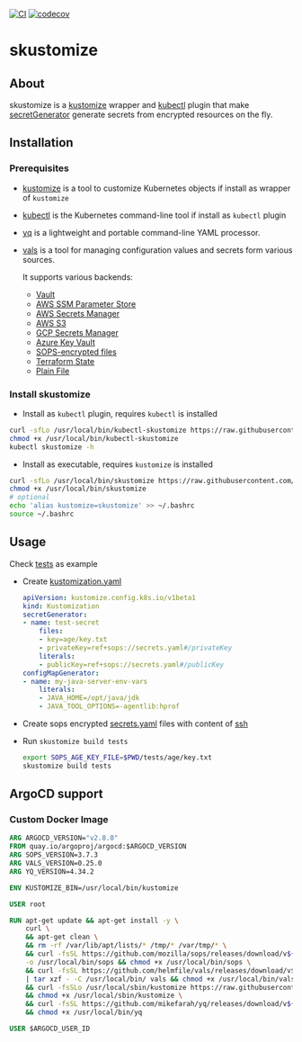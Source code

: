 [![CI](https://github.com/joelee2012/skustomize/actions/workflows/ci.yaml/badge.svg?branch=main)](https://github.com/joelee2012/skustomize/actions/workflows/ci.yaml)
[![codecov](https://codecov.io/gh/joelee2012/skustomize/branch/main/graph/badge.svg?token=HEKUTJ7AH2)](https://codecov.io/gh/joelee2012/skustomize)
# skustomize

## About

skustomize is a [kustomize](https://github.com/kubernetes-sigs/kustomize) wrapper and [kubectl](https://dl.k8s.io/release/v1.27.4/bin/linux/amd64/kubectl) plugin that make [secretGenerator](https://kubectl.docs.kubernetes.io/references/kustomize/kustomization/secretgenerator/) generate secrets from encrypted resources on the fly. 

## Installation

### Prerequisites


* [kustomize](https://github.com/kubernetes-sigs/kustomize) is a tool to customize Kubernetes objects if install as wrapper of `kustomize`
* [kubectl](https://dl.k8s.io/release/v1.27.4/bin/linux/amd64/kubectl) is the Kubernetes command-line tool if install as `kubectl` plugin
* [yq](https://github.com/mikefarah/yq) is a lightweight and portable command-line YAML processor.
* [vals](https://github.com/helmfile/vals) is a tool for managing configuration values and secrets form various sources.

    It supports various backends:

    * [Vault](https://github.com/helmfile/vals#vault)
    * [AWS SSM Parameter Store](https://github.com/helmfile/vals#aws-ssm-parameter-store)
    * [AWS Secrets Manager](https://github.com/helmfile/vals#aws-secrets-manager)
    * [AWS S3](https://github.com/helmfile/vals#aws-s3)
    * [GCP Secrets Manager](https://github.com/helmfile/vals#gcp-secrets-manager)
    * [Azure Key Vault](https://github.com/helmfile/vals#azure-key-vault)
    * [SOPS-encrypted files](https://github.com/helmfile/vals#sops)
    * [Terraform State](https://github.com/helmfile/vals#terraform-tfstate)
    * [Plain File](https://github.com/helmfile/vals#file)


### Install skustomize

* Install as `kubectl` plugin, requires `kubectl` is installed
```sh
curl -sfLo /usr/local/bin/kubectl-skustomize https://raw.githubusercontent.com/joelee2012/skustomize/main/skustomize
chmod +x /usr/local/bin/kubectl-skustomize
kubectl skustomize -h
```

* Install as executable, requires `kustomize` is installed
```sh
curl -sfLo /usr/local/bin/skustomize https://raw.githubusercontent.com/joelee2012/skustomize/main/skustomize
chmod +x /usr/local/bin/skustomize
# optional
echo 'alias kustomize=skustomize' >> ~/.bashrc
source ~/.bashrc
```


## Usage

Check [tests](./tests) as example

- Create [kustomization.yaml](./tests/kustomization.yaml)

    ```yaml
    apiVersion: kustomize.config.k8s.io/v1beta1
    kind: Kustomization
    secretGenerator:
    - name: test-secret
        files:
        - key=age/key.txt
        - privateKey=ref+sops://secrets.yaml#/privateKey
        literals:
        - publicKey=ref+sops://secrets.yaml#/publicKey
    configMapGenerator:
    - name: my-java-server-env-vars
        literals:
        - JAVA_HOME=/opt/java/jdk
        - JAVA_TOOL_OPTIONS=-agentlib:hprof
    ```

- Create sops encrypted [secrets.yaml](./tests/secrets.yaml) files with content of [ssh](./tests/ssh/)

- Run `skustomize build tests`

    ```sh
    export SOPS_AGE_KEY_FILE=$PWD/tests/age/key.txt
    skustomize build tests
    ```

## ArgoCD support

### Custom Docker Image

```dockerfile
ARG ARGOCD_VERSION="v2.8.0"
FROM quay.io/argoproj/argocd:$ARGOCD_VERSION
ARG SOPS_VERSION=3.7.3
ARG VALS_VERSION=0.25.0
ARG YQ_VERSION=4.34.2

ENV KUSTOMIZE_BIN=/usr/local/bin/kustomize

USER root

RUN apt-get update && apt-get install -y \
    curl \
    && apt-get clean \
    && rm -rf /var/lib/apt/lists/* /tmp/* /var/tmp/* \
    && curl -fsSL https://github.com/mozilla/sops/releases/download/v${SOPS_VERSION}/sops-v${SOPS_VERSION}.linux \
    -o /usr/local/bin/sops && chmod +x /usr/local/bin/sops \
    && curl -fsSL https://github.com/helmfile/vals/releases/download/v${VALS_VERSION}/vals_${VALS_VERSION}_linux_amd64.tar.gz \
    | tar xzf - -C /usr/local/bin/ vals && chmod +x /usr/local/bin/vals \
    && curl -fsSLo /usr/local/sbin/kustomize https://raw.githubusercontent.com/joelee2012/skustomize/main/skustomize \
    && chmod +x /usr/local/sbin/kustomize \
    && curl -fsSL https://github.com/mikefarah/yq/releases/download/v${YQ_VERSION}/yq_linux_amd64 -o /usr/local/bin/yq \
    && chmod +x /usr/local/bin/yq

USER $ARGOCD_USER_ID
```